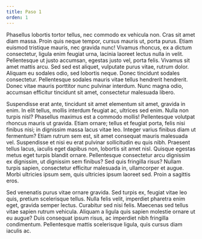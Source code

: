 ```yaml
---
title: Paso 1
orden: 1
---
```



Phasellus lobortis tortor tellus, nec commodo ex vehicula non. Cras sit amet diam massa. Proin quis neque tempor, cursus mauris ut, porta purus. Etiam euismod tristique mauris, nec gravida nunc! Vivamus rhoncus, ex a dictum consectetur, ligula enim feugiat urna, lacinia laoreet lectus nulla in velit. Pellentesque ut justo accumsan, egestas justo vel, porta felis. Vivamus sit amet mattis arcu. Sed sed est aliquet, vulputate purus vitae, rutrum dolor. Aliquam eu sodales odio, sed lobortis neque. Donec tincidunt sodales consectetur. Pellentesque sodales mauris vitae tellus hendrerit hendrerit. Donec vitae mauris porttitor nunc pulvinar interdum. Nunc magna odio, accumsan efficitur tincidunt sit amet, consectetur malesuada libero.

Suspendisse erat ante, tincidunt sit amet elementum sit amet, gravida in enim. In elit tellus, mollis interdum feugiat ac, ultrices sed enim. Nulla non turpis nisl? Phasellus maximus est a commodo mollis! Pellentesque volutpat rhoncus mauris ut gravida. Etiam ornare; tellus et feugiat porta, felis nisi finibus nisi; in dignissim massa lacus vitae leo. Integer varius finibus diam ut fermentum? Etiam rutrum sem est, sit amet consequat mauris malesuada vel. Suspendisse et nisi eu erat pulvinar sollicitudin eu quis nibh. Praesent tellus lacus, iaculis eget dapibus non, lobortis sit amet nisl. Quisque egestas metus eget turpis blandit ornare. Pellentesque consectetur arcu dignissim ex dignissim, ut dignissim sem finibus? Sed quis fringilla risus? Nullam turpis sapien, consectetur efficitur malesuada in, ullamcorper et augue. Morbi ultricies ipsum sem, quis ultricies ipsum laoreet sed. Proin a sagittis eros.

Sed venenatis purus vitae ornare gravida. Sed turpis ex, feugiat vitae leo quis, pretium scelerisque tellus. Nulla felis velit, imperdiet pharetra enim eget, gravida semper lectus. Curabitur sed nisi felis. Maecenas sed tellus vitae sapien rutrum vehicula. Aliquam a ligula quis sapien molestie ornare ut eu augue? Duis consequat ipsum risus, ac imperdiet nibh fringilla condimentum. Pellentesque mattis scelerisque ligula, quis cursus diam iaculis ac.